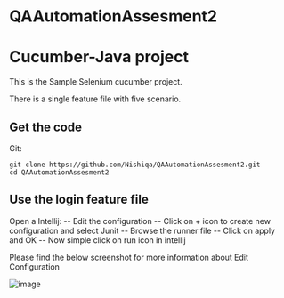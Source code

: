 # QAAutomationAssesment2

# Cucumber-Java project

This is the Sample Selenium cucumber project.

There is a single feature file with five scenario. 

## Get the code

Git:

    git clone https://github.com/Nishiqa/QAAutomationAssesment2.git
    cd QAAutomationAssesment2

## Use the login feature file

Open a Intellij:
-- Edit the configuration
-- Click on + icon to create new configuration and select Junit
-- Browse the runner file
-- Click on apply and OK
-- Now simple click on run icon in intellij 

Please find the below screenshot for more information about Edit Configuration

![image](https://user-images.githubusercontent.com/107595278/173983175-bdb98359-8b27-4da2-b24a-72e8809bccf3.png)
